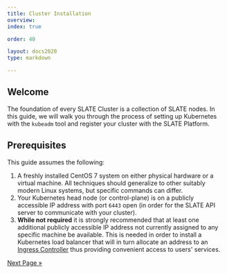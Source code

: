 ```yaml
---
title: Cluster Installation
overview: 
index: true

order: 40 

layout: docs2020
type: markdown

---
```


## Welcome

The foundation of every SLATE Cluster is a collection of SLATE nodes. In this guide, we will walk you through the process of setting up Kubernetes with the `kubeadm` tool and register your cluster with the SLATE Platform.

## Prerequisites

This guide assumes the following:
1. A freshly installed CentOS 7 system on either physical hardware or a virtual machine. All techniques should generalize to other suitably modern Linux systems, but specific commands can differ.
2. Your Kubernetes head node (or control-plane) is on a publicly accessible IP address with port `6443` open (in order for the SLATE API server to communicate with your cluster).
3. **While not required** it is strongly recommended that at least one additional publicly accessible IP address not currently assigned to any specific machine be available. This is needed in order to install a Kubernetes load balancer that will in turn allocate an address to an [Ingress Controller](https://kubernetes.io/docs/concepts/services-networking/ingress-controllers/) thus providing convenient access to users' services.

[Next Page »](/docs/cluster/manual/slate-token.html)